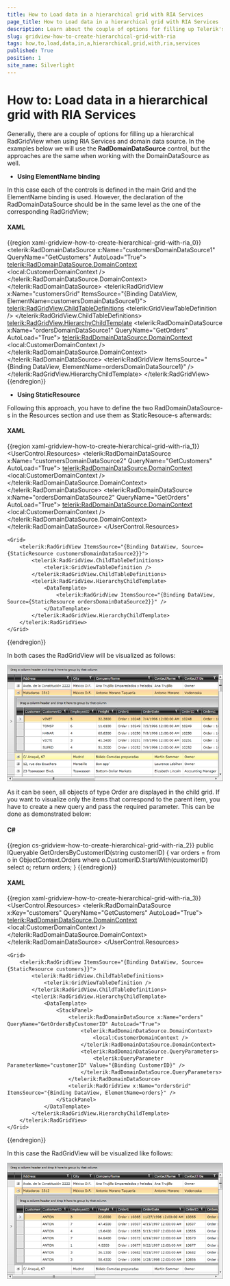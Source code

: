 ```yaml
---
title: How to Load data in a hierarchical grid with RIA Services
page_title: How to Load data in a hierarchical grid with RIA Services
description: Learn about the couple of options for filling up Telerik's {{ site.framework_name }} DataGrid when using RIA Services and domain data source.
slug: gridview-how-to-create-hierarchical-grid-with-ria
tags: how,to,load,data,in,a,hierarchical,grid,with,ria,services
published: True
position: 1
site_name: Silverlight
---
```


# How to: Load data in a hierarchical grid with RIA Services

Generally, there are a couple of options for filling up a hierarchical RadGridView when using RIA Services and domain data source. In the examples below we will use the __RadDomainDataSource__ control, but the approaches are the same when working with the DomainDataSource as well.

* __Using ElementName binding__

In this case each of the controls is defined in the main Grid and the ElementName binding is used. However, the declaration of the RadDomainDataSource should be in the same level as the one of the corresponding RadGridView;

#### __XAML__

{{region xaml-gridview-how-to-create-hierarchical-grid-with-ria_0}}
	<Grid>
	    <telerik:RadDomainDataSource x:Name="customersDomainDataSource1" QueryName="GetCustomers" AutoLoad="True">
	        <telerik:RadDomainDataSource.DomainContext>
	            <local:CustomerDomainContext />
	        </telerik:RadDomainDataSource.DomainContext>
	    </telerik:RadDomainDataSource>
	    <telerik:RadGridView x:Name="customersGrid" ItemsSource="{Binding DataView, ElementName=customersDomainDataSource1}">
	        <telerik:RadGridView.ChildTableDefinitions>
	            <telerik:GridViewTableDefinition />
	        </telerik:RadGridView.ChildTableDefinitions>
	        <telerik:RadGridView.HierarchyChildTemplate>
	            <DataTemplate>
	                <Grid>
	                    <telerik:RadDomainDataSource x:Name="ordersDomainDataSource1" QueryName="GetOrders" AutoLoad="True">
	                        <telerik:RadDomainDataSource.DomainContext>
	                            <local:CustomerDomainContext />
	                        </telerik:RadDomainDataSource.DomainContext>
	                    </telerik:RadDomainDataSource>
	                    <telerik:RadGridView ItemsSource="{Binding DataView, ElementName=ordersDomainDataSource1}" />
	                </Grid>
	            </DataTemplate>
	        </telerik:RadGridView.HierarchyChildTemplate>
	    </telerik:RadGridView>
	</Grid>
{{endregion}}


* __Using StaticResource__

Following this approach, you have to define the two RadDomainDataSource-s in the Resources section and use them as StaticResouce-s afterwards:

#### __XAML__

{{region xaml-gridview-how-to-create-hierarchical-grid-with-ria_1}}
	<UserControl.Resources>
	    <telerik:RadDomainDataSource x:Name="customersDomainDataSource2" QueryName="GetCustomers" AutoLoad="True">
	        <telerik:RadDomainDataSource.DomainContext>
	            <local:CustomerDomainContext />
	        </telerik:RadDomainDataSource.DomainContext>
	    </telerik:RadDomainDataSource>
	    <telerik:RadDomainDataSource x:Name="ordersDomainDataSource2" QueryName="GetOrders" AutoLoad="True">
	        <telerik:RadDomainDataSource.DomainContext>
	            <local:CustomerDomainContext />
	        </telerik:RadDomainDataSource.DomainContext>
	    </telerik:RadDomainDataSource>
	</UserControl.Resources>
	
	<Grid>
	    <telerik:RadGridView ItemsSource="{Binding DataView, Source={StaticResource customersDomainDataSource2}}">
	        <telerik:RadGridView.ChildTableDefinitions>
	            <telerik:GridViewTableDefinition />
	        </telerik:RadGridView.ChildTableDefinitions>
	        <telerik:RadGridView.HierarchyChildTemplate>
	            <DataTemplate>
	                <telerik:RadGridView ItemsSource="{Binding DataView, Source={StaticResource ordersDomainDataSource2}}" />
	            </DataTemplate>
	        </telerik:RadGridView.HierarchyChildTemplate>
	    </telerik:RadGridView>
	</Grid>
{{endregion}}



In both cases the RadGridView will be visualized as follows:

![](images/RadGridView_Hierarchy_RIA1.png)



As it can be seen, all objects of type Order are displayed in the child grid. If you want to visualize only the items that correspond to the parent item, you have to create a new query and pass the required parameter. This can be done as demonstrated below:

#### __C#__

{{region cs-gridview-how-to-create-hierarchical-grid-with-ria_2}}
	public IQueryable<Order> GetOrdersByCustomerID(string customerID)
	{
	    var orders = from o in ObjectContext.Orders where o.CustomerID.StartsWith(customerID) select o;
	    return orders;
	}
{{endregion}}



#### __XAML__

{{region xaml-gridview-how-to-create-hierarchical-grid-with-ria_3}}
	<UserControl.Resources>
	    <telerik:RadDomainDataSource x:Key="customers" QueryName="GetCustomers" AutoLoad="True">
	        <telerik:RadDomainDataSource.DomainContext>
	            <local:CustomerDomainContext />
	        </telerik:RadDomainDataSource.DomainContext>
	    </telerik:RadDomainDataSource>
	</UserControl.Resources>
	
	<Grid>
	    <telerik:RadGridView ItemsSource="{Binding DataView, Source={StaticResource customers}}">
	        <telerik:RadGridView.ChildTableDefinitions>
	            <telerik:GridViewTableDefinition />
	        </telerik:RadGridView.ChildTableDefinitions>
	        <telerik:RadGridView.HierarchyChildTemplate>
	            <DataTemplate>
	                <StackPanel>
	                    <telerik:RadDomainDataSource x:Name="orders" QueryName="GetOrdersByCustomerID" AutoLoad="True">
	                        <telerik:RadDomainDataSource.DomainContext>
	                            <local:CustomerDomainContext />
	                        </telerik:RadDomainDataSource.DomainContext>
	                        <telerik:RadDomainDataSource.QueryParameters>
	                            <telerik:QueryParameter ParameterName="customerID" Value="{Binding CustomerID}" />
	                        </telerik:RadDomainDataSource.QueryParameters>
	                    </telerik:RadDomainDataSource>
	                    <telerik:RadGridView x:Name="ordersGrid" ItemsSource="{Binding DataView, ElementName=orders}" />
	                </StackPanel>
	            </DataTemplate>
	        </telerik:RadGridView.HierarchyChildTemplate>
	    </telerik:RadGridView>
	</Grid>
{{endregion}}



In this case the RadGridView will be visualized like follows:

![](images/RadGridView_Hierarchy_RIA2.png)
